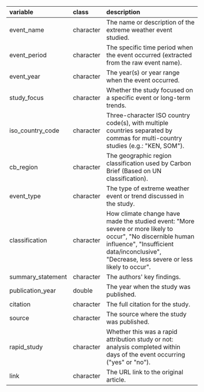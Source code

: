 |variable          |class     |description                           |
|:-----------------|:---------|:-------------------------------------|
|event_name        |character |The name or description of the extreme weather event studied. |
|event_period      |character |The specific time period when the event occurred (extracted from the raw event name). |
|event_year        |character |The year(s) or year range when the event occurred. |
|study_focus       |character |Whether the study focused on a specific event or long-term trends. |
|iso_country_code  |character |Three-character ISO country code(s), with multiple countries separated by commas for multi-country studies (e.g.: "KEN, SOM"). |
|cb_region         |character |The geographic region classification used by Carbon Brief (Based on UN classification). |
|event_type        |character |The type of extreme weather event or trend discussed in the study. |
|classification    |character |How climate change have made the studied event: "More severe or more likely to occur", "No discernible human influence", "Insufficient data/inconclusive", "Decrease, less severe or less likely to occur". |
|summary_statement |character |The authors' key findings. |
|publication_year  |double    |The year when the study was published. |
|citation          |character |The full citation for the study. |
|source            |character |The source where the study was published. |
|rapid_study       |character |Whether this was a rapid attribution study or not: analysis completed within days of the event occurring ("yes" or "no"). |
|link              |character |The URL link to the original article. |
